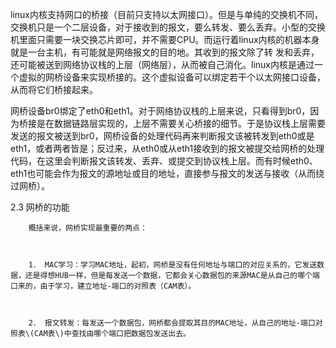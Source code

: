linux内核支持网口的桥接（目前只支持以太网接口）。但是与单纯的交换机不同，交换机只是一个二层设备，对于接收到的报文，要么转发、要么丢弃。小型的交换机里面只需要一块交换芯片即可，并不需要CPU。而运行着linux内核的机器本身就是一台主机，有可能就是网络报文的目的地。其收到的报文除了转 发和丢弃，还可能被送到网络协议栈的上层（网络层），从而被自己消化。linux内核是通过一个虚拟的网桥设备来实现桥接的。这个虚拟设备可以绑定若干个以太网接口设备，从而将它们桥接起来。

网桥设备br0绑定了eth0和eth1。对于网络协议栈的上层来说，只看得到br0，因为桥接是在数据链路层实现的，上层不需要关心桥接的细节。于是协议栈上层需要发送的报文被送到br0，网桥设备的处理代码再来判断报文该被转发到eth0或是eth1，或者两者皆是；反过来，从eth0或从eth1接收到的报文被提交给网桥的处理代码，在这里会判断报文该转发、丢弃、或提交到协议栈上层。而有时候eth0、eth1也可能会作为报文的源地址或目的地址，直接参与报文的发送与接收（从而绕过网桥）。

2.3   网桥的功能

 



        概括来说，网桥实现最重要的两点：



        1． MAC学习：学习MAC地址，起初，网桥是没有任何地址与端口的对应关系的，它发送数据，还是得想HUB一样，但是每发送一个数据，它都会关心数据包的来源MAC是从自己的哪个端口来的，由于学习，建立地址-端口的对照表（CAM表）。



        2． 报文转发：每发送一个数据包，网桥都会提取其目的MAC地址，从自己的地址-端口对照表\(CAM表\)中查找由哪个端口把数据包发送出去。

